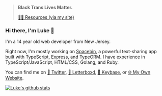 > **Black Trans Lives Matter.**
>
> [✊🏿 Resources (via my site)](https://lukewhrit.xyz/resources.html)

### Hi there, I'm Luke 👋

I'm a 14 year old web developer from New Jersey.

Right now, I'm mostly working on [Spacebin](https://spaceb.in), a powerful text-sharing app built with TypeScript, Express, and TypeORM. I have experience in TypeScript/JavaScript, HTML/CSS, Golang, and Ruby.

You can find me on [🦜 Twitter](https://twitter.com/luke_324), [🎥 Letterboxd](https://letterboxd.com/Luke_324/), [🔑 Keybase](https://keybase.io/luke324), or [🌐 My Own Website](https://lukewhrit.xyz).

[![Luke's github stats](https://github-readme-stats.vercel.app/api?username=lukewhrit)](https://github.com/anuraghazra/github-readme-stats)
